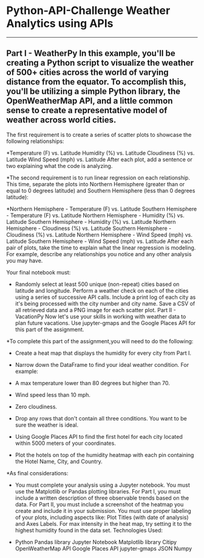 
# Python-API-Challenge Weather Analytics using APIs
<hr>

## Part I - WeatherPy In this example, you'll be creating a Python script to visualize the weather of 500+ cities across the world of varying distance from the equator. To accomplish this, you'll be utilizing a simple Python library, the OpenWeatherMap API, and a little common sense to create a representative model of weather across world cities.

The first requirement is to create a series of scatter plots to showcase the following relationships:

  *Temperature (F) vs. Latitude Humidity (%) vs. Latitude Cloudiness (%) vs. Latitude Wind Speed (mph) vs. Latitude After each plot, add a sentence or two explaining what the code is analyzing.

*The second requirement is to run linear regression on each relationship. This time, separate the plots into Northern Hemisphere (greater than or equal to 0 degrees latitude) and Southern Hemisphere (less than 0 degrees latitude):

  *Northern Hemisphere - Temperature (F) vs. Latitude Southern Hemisphere - Temperature (F) vs. Latitude Northern Hemisphere - Humidity (%) vs. Latitude Southern Hemisphere - Humidity (%) vs. Latitude Northern Hemisphere - Cloudiness (%) vs. Latitude Southern Hemisphere - Cloudiness (%) vs. Latitude Northern Hemisphere - Wind Speed (mph) vs. Latitude Southern Hemisphere - Wind Speed (mph) vs. Latitude After each pair of plots, take the time to explain what the linear regression is modeling. For example, describe any relationships you notice and any other analysis you may have.

Your final notebook must:

* Randomly select at least 500 unique (non-repeat) cities based on latitude and longitude. Perform a weather check on each of the cities using a series of successive API calls. Include a print log of each city as it's being processed with the city number and city name. Save a CSV of all retrieved data and a PNG image for each scatter plot. Part II - VacationPy Now let's use your skills in working with weather data to plan future vacations. Use jupyter-gmaps and the Google Places API for this part of the assignment.

*To complete this part of the assignment,you will need to do the following:

  * Create a heat map that displays the humidity for every city from Part I.

  * Narrow down the DataFrame to find your ideal weather condition. For example:

  * A max temperature lower than 80 degrees but higher than 70.

  * Wind speed less than 10 mph.

  * Zero cloudiness.

* Drop any rows that don't contain all three conditions. You want to be sure the weather is ideal.

* Using Google Places API to find the first hotel for each city located within 5000 meters of your coordinates.

* Plot the hotels on top of the humidity heatmap with each pin containing the Hotel Name, City, and Country.

*As final considerations:

* You must complete your analysis using a Jupyter notebook. You must use the Matplotlib or Pandas plotting libraries. For Part I, you must include a written description of three observable trends based on the data. For Part II, you must include a screenshot of the heatmap you create and include it in your submission. You must use proper labeling of your plots, including aspects like: Plot Titles (with date of analysis) and Axes Labels. For max intensity in the heat map, try setting it to the highest humidity found in the data set. Technologies Used:

* Python Pandas library Jupyter Notebook Matplotlib library Citipy OpenWeatherMap API Google Places API jupyter-gmaps JSON Numpy
